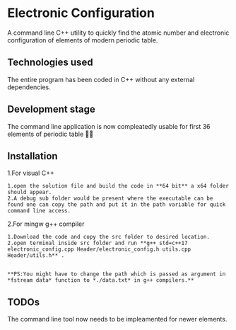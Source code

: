 ﻿# Electronic Configuration

A command line C++ utility to quickly find the atomic number and electronic configuration of elements of modern periodic table.

## Technologies used

The entire program has been coded in C++ without any external dependencies.

## Development stage

The command line application is now compleatedly usable for first 36 elements of periodic table 🎉✨

## Installation 

1.For visual C++  

	1.open the solution file and build the code in **64 bit** a x64 folder should appear.  
	2.A debug sub folder would be present where the executable can be found one can copy the path and put it in the path variable for quick command line access.  


2.For mingw g++ compiler  

	1.Download the code and copy the src folder to desired location.  
	2.open terminal inside src folder and run **g++ std=c++17 electronic_config.cpp Header/electronic_config.h utils.cpp Header/utils.h** .  


	**PS:You might have to change the path which is passed as argument in *fstream data* function to *./data.txt* in g++ compilers.**  

## TODOs

The command line tool now needs to be impleamented for newer elements.